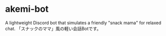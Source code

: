 # akemi-bot
A lightweight Discord bot that simulates a friendly "snack mama" for relaxed chat. 「スナックのママ」風の軽い会話Botです。
